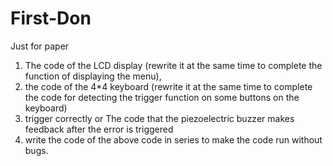 # First-Don
Just for paper
1.	The code of the LCD display (rewrite it at the same time to complete the function of displaying the menu),
2.	the code of the 4*4 keyboard (rewrite it at the same time to complete the code for detecting the trigger function on some buttons on the keyboard)
3.	 trigger correctly or The code that the piezoelectric buzzer makes feedback after the error is triggered
4.	 write the code of the above code in series to make the code run without bugs.
